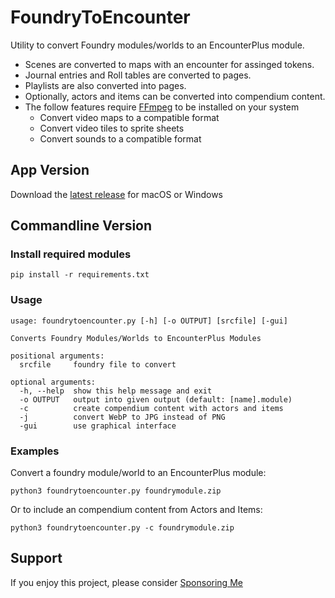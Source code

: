 # FoundryToEncounter

Utility to convert Foundry modules/worlds to an EncounterPlus module.
- Scenes are converted to maps with an encounter for assinged tokens.
- Journal entries and Roll tables are converted to pages.
- Playlists are also converted into pages.
- Optionally, actors and items can be converted into compendium content.
- The follow features require [FFmpeg](https://ffmpeg.org) to be installed on your system
    - Convert video maps to a compatible format
    - Convert video tiles to sprite sheets
    - Convert sounds to a compatible format

## App Version

Download the [latest release](https://github.com/rrgeorge/FoundryToEncounter/releases/latest) for macOS or Windows

## Commandline Version

### Install required modules

    pip install -r requirements.txt

### Usage

    usage: foundrytoencounter.py [-h] [-o OUTPUT] [srcfile] [-gui]

    Converts Foundry Modules/Worlds to EncounterPlus Modules

    positional arguments:
      srcfile     foundry file to convert

    optional arguments:
      -h, --help  show this help message and exit
      -o OUTPUT   output into given output (default: [name].module)
      -c          create compendium content with actors and items
      -j          convert WebP to JPG instead of PNG
      -gui        use graphical interface

### Examples

Convert a foundry module/world to an EncounterPlus module:

    python3 foundrytoencounter.py foundrymodule.zip

Or to include an compendium content from Actors and Items:

    python3 foundrytoencounter.py -c foundrymodule.zip

## Support

If you enjoy this project, please consider [Sponsoring Me](https://github.com/sponsors/rrgeorge)
